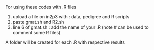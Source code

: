 For using these codes with .R files

1. upload a file on in2p3 with : data, pedigree and R scripts
2. paste gmat.sh and R2.sh 
3. line 6 of gmat.sh : add the name of your .R (note # can be used to comment some R files)

A folder will be created for each .R with respective results 